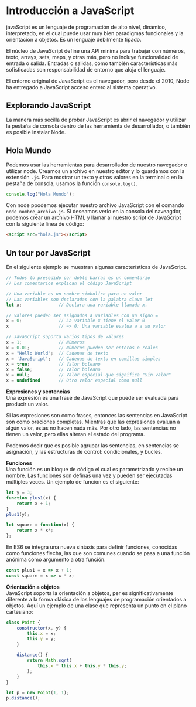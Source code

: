 # Introducción a JavaScript

javaScript es un lenguaje de programación de alto nivel, dinámico, interpretado, en el cual puede usar muy bien paradigmas funcionales y la orientación a objetos. Es un lenguaje debilmente tipado.

El núcleo de JavaScript define una API mínima para trabajar con números, texto, arrays, sets, maps, y otras más, pero no incluye funcionalidad de entrada o salida. Entradas o salidas, como también características más sofisticadas son responsabilidad de entorno que aloja el lenguaje.

El entorno original de JavaScript es el navegador, pero desde el 2010, Node ha entregado a JavaScript acceso entero al sistema operativo.

## Explorando JavaScript

La manera más secilla de probar JavaScript es abrir el navegador y utilizar la pestaña de consola dentro de las herramienta de desarrollador, o también es posible instalar Node.

## Hola Mundo

Podemos usar las herramientas para desarrollador de nuestro navegador o utilizar node. Creamos un archivo en nuestro editor y lo guardamos con la extensión `.js`. Para mostrar un texto y otros valores en la terminal o en la pestaña de consola, usamos la función `console.log()`.

```js
console.log("Hola Mundo");
```

Con node ppodemos ejecutar nuestro archivo JavaScript con el comando `node nombre_archivo.js`. Si deseamos verlo en la consola del naveagdor, podemos crear un archivo HTML y llamar al nuestro script de JavaScript con la siguiente linea de código:

```html
<script src="hola.js"></script>

```

## Un tour por JavaScript

En el siguiente ejemplo se muestran algunas características de JavaScript.

```js
// Todos lo presedido por doble barras es un comentario
// Los comentarios explican el código JavaScript

// Una variable es un nombre simbolíco para un valor
// Las variables son declaradas con la palabra clave let
let x;              // Declara una variable llamada x.

// Valores pueden ser asignados a variables con un signo =
x = 0;              // La variable x tiene el valor 0
x                   // => 0: Una variable evalua a a su valor

// JavaScript soporta varios tipos de valores
x = 1;              // Números
x = 0.01;           // Números pueden ser enteros o reales
x = "Hello World";  // Cadenas de texto
x = 'JavaScript';   // Cadenas de texto en comillas simples
x = true;           // Valor boleano
x = false;          // Valor boleano
x = null;           // Valor especial que significa "Sin valor"
x = undefined       // Otro valor especial como null
```

**Expresiones y sentencias**  
Una expresión es una frase de JavaScript que puede ser evaluada para producir un valor.

Si las expresiones son como frases, entonces las sentencias en JavaScript son como oraciones completas. Mientras que las expresiones evaluan a algún valor, estas no hacen nada más. Por otro lado, las sentencias no tienen un valor, pero ellas alteran el estado del programa.

Podemos decir que es posible agrupar las sentencias, en sentencias se asignación, y las estructuras de control: condicionales, y bucles.

**Funciones**  
Una función es un bloque de código el cual es parametrizado y recibe un nombre. Las funciones son definas una vez y pueden ser ejecutadas múltiples veces. Un ejemplo de función es el siguiente:

```js
let y = 3;
function plus1(x) {
    return x + 1;
}
plus1(y);

let square = function(x) {
    return x * x*;
};
```

En ES6 se integra una nueva sintaxis para definir funciones, conocidas como funciones flecha, las que son comunes cuando se pasa a una función anónima como argumento a otra función.

```js
const plus1 = x => x + 1;
const square = x => x * x;
```

**Orientación a objetos**  
JavaScript soporta la orientación a objetos, per es significativamente diferente a la forma clásica de los lenguajes de programación orientados a objetos. Aquí un ejemplo de una clase que representa un punto en el plano cartesiano:

```js
class Point {
    constructor(x, y) {
        this.x = x;
        this.y = y;
    }

    distance() {
        return Math.sqrt(
            this.x * this.x + this.y * this.y;
        );
    }
}

let p = new Point(1, 1);
p.distance();
```
